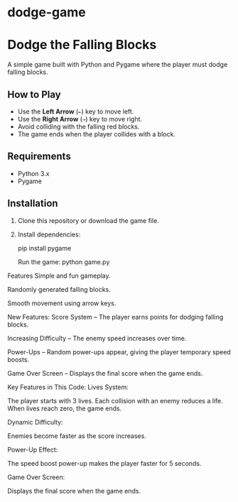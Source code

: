 # dodge-game

# Dodge the Falling Blocks

A simple game built with Python and Pygame where the player must dodge falling blocks.

## How to Play
- Use the **Left Arrow** (`←`) key to move left.
- Use the **Right Arrow** (`→`) key to move right.
- Avoid colliding with the falling red blocks.
- The game ends when the player collides with a block.

## Requirements
- Python 3.x
- Pygame

## Installation
1. Clone this repository or download the game file.
2. Install dependencies:

   pip install pygame



   Run the game:
   python game.py

Features
Simple and fun gameplay.

Randomly generated falling blocks.

Smooth movement using arrow keys.


New Features:
Score System – The player earns points for dodging falling blocks.

Increasing Difficulty – The enemy speed increases over time.

Power-Ups – Random power-ups appear, giving the player temporary speed boosts.

Game Over Screen – Displays the final score when the game ends.



Key Features in This Code:
Lives System:

The player starts with 3 lives. Each collision with an enemy reduces a life. When lives reach zero, the game ends.

Dynamic Difficulty:

Enemies become faster as the score increases.

Power-Up Effect:

The speed boost power-up makes the player faster for 5 seconds.

Game Over Screen:

Displays the final score when the game ends.

